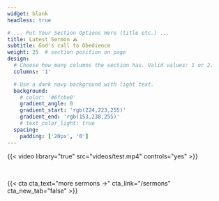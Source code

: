 ```yaml
---
widget: blank
headless: true

# ... Put Your Section Options Here (title etc.) ...
title: Latest Sermon ⛪️
subtitle: God's call to Obedience
weight: 25  # section position on page
design:
  # Choose how many columns the section has. Valid values: 1 or 2.
  columns: '1'

  # Use a dark navy background with light text.
  background:
    # color: '#6fcbe0'
    gradient_angle: 0
    gradient_start: 'rgb(224,223,255)'
    gradient_end: 'rgb(153,238,255)'
    # text_color_light: true
  spacing:
    padding: ['20px', '0']
---
```

<!-- {{< youtube 7JUY-3758gw >}} -->
{{< video library="true" src="videos/test.mp4" controls="yes" >}}

<br>

{{< cta cta_text="more sermons →" cta_link="/sermons" cta_new_tab="false" >}}
